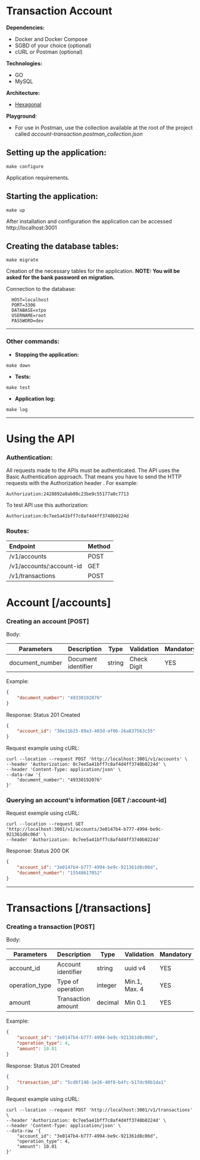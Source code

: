 # Transaction Account
****Dependencies:****
- Docker and Docker Compose
- SGBD of your choice (optional)
- cURL or Postman (optional)

****Technologies:****
- GO
- MySQL

****Architecture:****
- [Hexagonal](https://herbertograca.com/2017/11/16/explicit-architecture-01-ddd-hexagonal-onion-clean-cqrs-how-i-put-it-all-together/ "Hexagonal" )

**Playground**:
- For use in Postman, use the collection available at the root of the project called *account-transaction.postman_collection.json*

## Setting up the application:
```shell
make configure
```
Application requirements.

## Starting the application:
```shell
make up
```
After installation and configuration the application can be accessed http://localhost:3001

## Creating the database tables:
```shell
make migrate
```
Creation of the necessary tables for the application.
**NOTE: You will be asked for the bank password on migration.**

Connection to the database:
```
  HOST=localhost
  PORT=3306
  DATABASE=xtpo
  USERNAME=root
  PASSWORD=dev
```

------------


### Other commands:
- **Stopping the application:**
```shell
make down
```
- **Tests:**
```shell
make test
```
- **Application log:**
```shell
make log
```

------------


# Using the API

### Authentication:
All requests made to the APIs must be authenticated. The API uses the Basic Authentication approach. That means you have to send the HTTP requests with the Authorization header . For example:

`Authorization:2428892a8ab08c23be9c55177a0c7713`

To test API use this authorization:

`Authorization:0c7ee5a41bff7c8af4d4ff3740b0224d`

### Routes:
| Endpoint | Method |
| :------------ | :------------ |
| /v1/accounts | POST |
| /v1/accounts/:account-id | GET |
| /v1/transactions| POST |


# Account [/accounts]
### Creating an account [POST]
Body:

| Parameters | Description | Type | Validation | Mandatory |
| ------------ | ------------ | ------------ | ------------ | ------------ |
| document_number | Document identifier | string | Check Digit | YES |

Example:
```json
{
    "document_number": "49330192076"
}
```
Response: Status 201 Created
```json
{
    "account_id": "30e11b25-89a3-403d-af06-26a837563c55"
}
```
Request example using cURL:
```shell
curl --location --request POST 'http://localhost:3001/v1/accounts' \
--header 'Authorization: 0c7ee5a41bff7c8af4d4ff3740b0224d' \
--header 'Content-Type: application/json' \
--data-raw '{
    "document_number": "49330192076"
}'
```
### Querying an account's information [GET /:account-id]

Request exemple using cURL:
```shell
curl --location --request GET 'http://localhost:3001/v1/accounts/3e0147b4-b777-4994-be9c-921361d8c06d' \
--header 'Authorization: 0c7ee5a41bff7c8af4d4ff3740b0224d'
```
Response: Status 200 OK
```json
{
    "account_id": "3e0147b4-b777-4994-be9c-921361d8c06d",
    "document_number": "15548617052"
}
```

------------


# Transactions [/transactions]
### Creating a transaction [POST]
Body:

| Parameters | Description | Type | Validation | Mandatory |
| ------------ | ------------ | ------------ | ------------ | ------------ |
| account_id | Account identifier | string | uuid v4 | YES |
| operation_type | Type of operation | integer | Min.1, Max. 4 | YES |
| amount | Transaction amount | decimal | Min 0.1 | YES |

Example:
```json
{
    "account_id": "3e0147b4-b777-4994-be9c-921361d8c06d",
    "operation_type": 4,
    "amount": 10.01
}
```
Response: Status 201 Created
```json
{
    "transaction_id": "5cd6f148-1e26-40f8-b4fc-b17dc98b1da1"
}
```
Request example using cURL:
```shell
curl --location --request POST 'http://localhost:3001/v1/transactions' \
--header 'Authorization: 0c7ee5a41bff7c8af4d4ff3740b0224d' \
--header 'Content-Type: application/json' \
--data-raw '{
    "account_id": "3e0147b4-b777-4994-be9c-921361d8c06d",
    "operation_type": 4,
    "amount": 10.01
}'
```